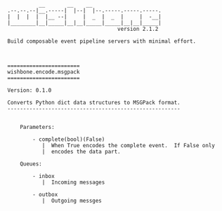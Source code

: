               __       __    __
    .--.--.--|__.-----|  |--|  |--.-----.-----.-----.
    |  |  |  |  |__ --|     |  _  |  _  |     |  -__|
    |________|__|_____|__|__|_____|_____|__|__|_____|
                                       version 2.1.2

    Build composable event pipeline servers with minimal effort.



    =======================
    wishbone.encode.msgpack
    =======================

    Version: 0.1.0

    Converts Python dict data structures to MSGPack format.
    -------------------------------------------------------


        Parameters:

            - complete(bool)(False)
               |  When True encodes the complete event.  If False only
               |  encodes the data part.

        Queues:

            - inbox
               |  Incoming messages

            - outbox
               |  Outgoing messges

